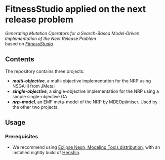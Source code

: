 # FitnessStudio applied on the next release problem
*Generating Mutation Operators for a Search-Based Model-Driven Implementation of the Next Release Problem<br>*
based on *[FitnessStudio](https://github.com/dstrueber/fitnessstudio)*
## Contents
The repository contains three projects:
- ***multi-objective***, a multi-objective implementation for the NRP using NSGA-II from JMetal
- ***single-objective***, a single-objective implementation for the NRP using a simple single-objective GA
- ***nrp-model***, an EMF meta-model of the NRP by MDEOptimiser. Used by the other two projects.

## Usage
### Prerequisites
- We recommend using [Eclipse Neon, Modeling Tools distribution](https://www.eclipse.org/downloads/packages/release/neon/r/eclipse-modeling-tools), with an installed nightly build of [Henshin](https://www.eclipse.org/henshin/install.php).
###
